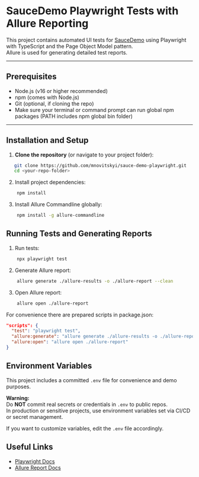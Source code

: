 # SauceDemo Playwright Tests with Allure Reporting

This project contains automated UI tests for [SauceDemo](https://www.saucedemo.com) using Playwright with TypeScript and the Page Object Model pattern.  
Allure is used for generating detailed test reports.

---

## Prerequisites

- Node.js (v16 or higher recommended)  
- npm (comes with Node.js)  
- Git (optional, if cloning the repo)  
- Make sure your terminal or command prompt can run global npm packages (PATH includes npm global bin folder)

---

## Installation and Setup

1. **Clone the repository** (or navigate to your project folder):

```bash
   git clone https://github.com/mnovitskyi/sauce-demo-playwright.git
   cd <your-repo-folder>
```

2. Install project dependencies:
```bash
    npm install
```

3. Install Allure Commandline globally:
```bash
    npm install -g allure-commandline
```

## Running Tests and Generating Reports

1. Run tests:
```bash
    npx playwright test
```

2. Generate Allure report:
```bash
    allure generate ./allure-results -o ./allure-report --clean
```

3. Open Allure report:
```bash
    allure open ./allure-report
```

For convenience there are prepared scripts in package.json:
```json
"scripts": {
  "test": "playwright test",
  "allure:generate": "allure generate ./allure-results -o ./allure-report --clean",
  "allure:open": "allure open ./allure-report"
}
```

## Environment Variables

This project includes a committed `.env` file for convenience and demo purposes.

**Warning:**  
Do **NOT** commit real secrets or credentials in `.env` to public repos.  
In production or sensitive projects, use environment variables set via CI/CD or secret management.

If you want to customize variables, edit the `.env` file accordingly.

## Useful Links
- [Playwright Docs](https://playwright.dev/)
- [Allure Report Docs](https://allurereport.org/docs/playwright/)